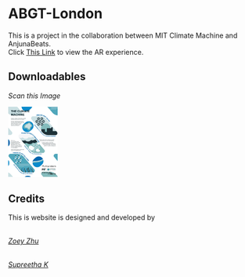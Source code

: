 # ABGT-London

This is a project in the collaboration between MIT Climate Machine and AnjunaBeats.
<br>Click [This Link](https://zy-zhu.github.io/ABGT_london/) to view the AR experience. 



## Downloadables

*Scan this Image*

<img src="https://github.com/zy-zhu/ABGT_london/blob/main/static/marker/marker_full.jpg?raw=true" width=20% alt="Poster"></img>


## Credits

This is website is designed and developed by 

<br>*[Zoey Zhu](https://iam-zy.com/)*

<br>*[Supreetha K](https://supreethack.cargo.site/)*
